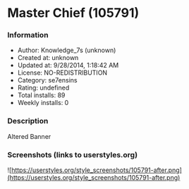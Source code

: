 # Master Chief (105791)

### Information
- Author: Knowledge_7s (unknown)
- Created at: unknown
- Updated at: 9/28/2014, 1:18:42 AM
- License: NO-REDISTRIBUTION
- Category: se7ensins
- Rating: undefined
- Total installs: 89
- Weekly installs: 0


### Description
Altered Banner


### Screenshots (links to userstyles.org)
![https://userstyles.org/style_screenshots/105791-after.png](https://userstyles.org/style_screenshots/105791-after.png)


